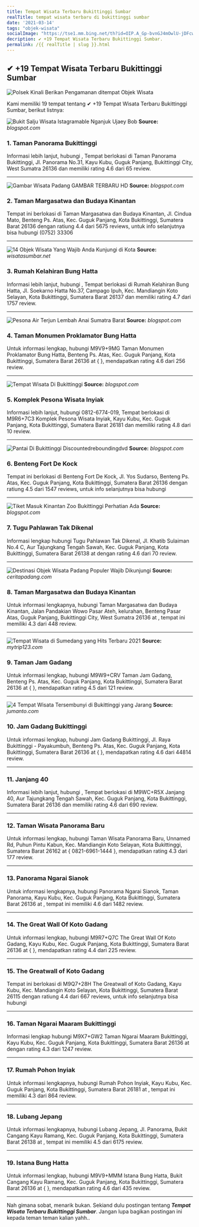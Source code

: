 ```yaml
---
title: Tempat Wisata Terbaru Bukittinggi Sumbar
realTitle: tempat wisata terbaru di bukittinggi sumbar
date: '2021-03-14'
tags: "objek-wisata"
socialImage: "https://tse1.mm.bing.net/th?id=OIP.A_Gp-bvnGJ4mOwlU-jDFcwHaFo&amp;pid=15.1"
decription: ✔ +19 Tempat Wisata Terbaru Bukittinggi Sumbar.
permalink: /{{ realTitle | slug }}.html
---
```


## ✔ +19 Tempat Wisata Terbaru Bukittinggi Sumbar

![Polsek Kinali Berikan Pengamanan ditempat Objek Wisata ](https://tribratanews.sumbar.polri.go.id/wp-content/uploads/2018/06/IMG_20180616_164943.jpg)



Kami memiliki 19 tempat tentang ✔ +19 Tempat Wisata Terbaru Bukittinggi Sumbar, berikut listnya:



![Bukit Salju Wisata Istagramable Nganjuk  Ujaey Bob](https://tse4.mm.bing.net/th?id=OIP.4X_unQ65wHC7fZCTvv6ybwHaEW&amp;pid=15.1)
**Source:** _blogspot.com_


### 1. Taman Panorama Bukittinggi



Informasi lebih lanjut, hubungi , Tempat berlokasi di Taman Panorama Bukittinggi, Jl. Panorama No.31, Kayu Kubu, Guguk Panjang, Bukittinggi City, West Sumatra 26136 dan memiliki rating 4.6 dari 65 review.

---


![Gambar Wisata Padang  GAMBAR TERBARU HD](https://tse4.mm.bing.net/th?id=OIP.eFodYN5flYXwptBiMdq8-wHaE-&amp;pid=15.1)
**Source:** _blogspot.com_


### 2. Taman Margasatwa dan Budaya Kinantan



Tempat ini berlokasi di Taman Margasatwa dan Budaya Kinantan, Jl. Cindua Mato, Benteng Ps. Atas, Kec. Guguk Panjang, Kota Bukittinggi, Sumatera Barat 26136 dengan ratiung 4.4 dari 5675 reviews, untuk info selanjutnya bisa hubungi (0752) 33306

---


![14 Objek Wisata Yang Wajib Anda Kunjungi di Kota ](https://tse1.mm.bing.net/th?id=OIP.I2WfQ97TxGynfGxfXX4z9gHaFY&amp;pid=15.1)
**Source:** _wisatasumbar.net_


### 3. Rumah Kelahiran Bung Hatta



Informasi lebih lanjut, hubungi , Tempat berlokasi di Rumah Kelahiran Bung Hatta, Jl. Soekarno Hatta No.37, Campago Ipuh, Kec. Mandiangin Koto Selayan, Kota Bukittinggi, Sumatera Barat 26137 dan memiliki rating 4.7 dari 1757 review.

---


![Pesona Air Terjun Lembah Anai Sumatra Barat](https://tse2.mm.bing.net/th?id=OIP.18395hXFRCqD9NMlO7qcggHaFf&amp;pid=15.1)
**Source:** _blogspot.com_


### 4. Taman Monumen Proklamator Bung Hatta



Untuk informasi lengkap, hubungi M9V9+9MG Taman Monumen Proklamator Bung Hatta, Benteng Ps. Atas, Kec. Guguk Panjang, Kota Bukittinggi, Sumatera Barat 26136 at {  }, mendapatkan rating 4.6 dari 256 review.

---


![Tempat Wisata Di Bukittinggi](https://tse4.mm.bing.net/th?id=OIP.nsARg9S2U7m-uAevcYyWHgHaEK&amp;pid=15.1)
**Source:** _blogspot.com_


### 5. Komplek Pesona Wisata Inyiak



Informasi lebih lanjut, hubungi 0812-6774-019, Tempat berlokasi di M9R6+7C3 Komplek Pesona Wisata Inyiak, Kayu Kubu, Kec. Guguk Panjang, Kota Bukittinggi, Sumatera Barat 26181 dan memiliki rating 4.8 dari 10 review.

---


![Pantai Di Bukittinggi  Discountedreboundingdvd](https://tse3.mm.bing.net/th?id=OIP.TQ5FynwORQqTFL_xyqMbnQHaEU&amp;pid=15.1)
**Source:** _blogspot.com_


### 6. Benteng Fort De Kock



Tempat ini berlokasi di Benteng Fort De Kock, Jl. Yos Sudarso, Benteng Ps. Atas, Kec. Guguk Panjang, Kota Bukittinggi, Sumatera Barat 26136 dengan ratiung 4.5 dari 1547 reviews, untuk info selanjutnya bisa hubungi 

---


![Tiket Masuk Kinantan Zoo Bukittinggi  Perhatian Ada ](https://tse3.mm.bing.net/th?id=OIP.mV10pvGqDsPCB9n4Haii2wHaEJ&amp;pid=15.1)
**Source:** _blogspot.com_


### 7. Tugu Pahlawan Tak Dikenal



Informasi lengkap hubungi Tugu Pahlawan Tak Dikenal, Jl. Khatib Sulaiman No.4 C, Aur Tajungkang Tengah Sawah, Kec. Guguk Panjang, Kota Bukittinggi, Sumatera Barat 26138 at  dengan rating 4.6 dari 70 review.

---


![Destinasi Objek Wisata Padang Populer Wajib Dikunjungi](https://tse2.mm.bing.net/th?id=OIP.KEcRS8H_OS_jji23CMDFZAHaJQ&amp;pid=15.1)
**Source:** _ceritapadang.com_


### 8. Taman Margasatwa dan Budaya Kinantan



Untuk informasi lengkapnya, hubungi Taman Margasatwa dan Budaya Kinantan, Jalan Pandakian Wowo Pasar Ateh, kelurahan, Benteng Pasar Atas, Guguk Panjang, Bukittinggi City, West Sumatra 26136 at , tempat ini memiliki 4.3 dari 448 review.

---


![Tempat Wisata di Sumedang yang Hits  Terbaru 2021](https://tse1.mm.bing.net/th?id=OIP.PMPL3v2-eMpx8__IYNP_VQHaFl&amp;pid=15.1)
**Source:** _mytrip123.com_


### 9. Taman Jam Gadang



Untuk informasi lengkap, hubungi M9W9+CRV Taman Jam Gadang, Benteng Ps. Atas, Kec. Guguk Panjang, Kota Bukittinggi, Sumatera Barat 26136 at {  }, mendapatkan rating 4.5 dari 121 review.

---


![4 Tempat Wisata Tersembunyi di Bukittinggi yang Jarang ](https://tse1.mm.bing.net/th?id=OIP.nFi22YZFUfXLlG_RcjnDMwHaE7&amp;pid=15.1)
**Source:** _jumanto.com_


### 10. Jam Gadang Bukittinggi



Untuk informasi lengkap, hubungi Jam Gadang Bukittinggi, Jl. Raya Bukittinggi - Payakumbuh, Benteng Ps. Atas, Kec. Guguk Panjang, Kota Bukittinggi, Sumatera Barat 26136 at {  }, mendapatkan rating 4.6 dari 44814 review.

---


### 11. Janjang 40



Informasi lebih lanjut, hubungi , Tempat berlokasi di M9WC+R5X Janjang 40, Aur Tajungkang Tengah Sawah, Kec. Guguk Panjang, Kota Bukittinggi, Sumatera Barat 26136 dan memiliki rating 4.6 dari 690 review.

---


### 12. Taman Wisata Panorama Baru



Untuk informasi lengkap, hubungi Taman Wisata Panorama Baru, Unnamed Rd, Puhun Pintu Kabun, Kec. Mandiangin Koto Selayan, Kota Bukittinggi, Sumatera Barat 26162 at { 0821-6961-1444 }, mendapatkan rating 4.3 dari 177 review.

---


### 13. Panorama Ngarai Sianok



Untuk informasi lengkapnya, hubungi Panorama Ngarai Sianok, Taman Panorama, Kayu Kubu, Kec. Guguk Panjang, Kota Bukittinggi, Sumatera Barat 26136 at , tempat ini memiliki 4.6 dari 1482 review.

---


### 14. The Great Wall Of Koto Gadang



Untuk informasi lengkap, hubungi M9R7+Q7C The Great Wall Of Koto Gadang, Kayu Kubu, Kec. Guguk Panjang, Kota Bukittinggi, Sumatera Barat 26136 at {  }, mendapatkan rating 4.4 dari 225 review.

---


### 15. The Greatwall of Koto Gadang



Tempat ini berlokasi di M9Q7+28H The Greatwall of Koto Gadang, Kayu Kubu, Kec. Mandiangin Koto Selayan, Kota Bukittinggi, Sumatera Barat 26115 dengan ratiung 4.4 dari 667 reviews, untuk info selanjutnya bisa hubungi 

---


### 16. Taman Ngarai Maaram Bukittinggi



Informasi lengkap hubungi M9X7+GW2 Taman Ngarai Maaram Bukittinggi, Kayu Kubu, Kec. Guguk Panjang, Kota Bukittinggi, Sumatera Barat 26136 at  dengan rating 4.3 dari 1247 review.

---


### 17. Rumah Pohon Inyiak



Untuk informasi lengkapnya, hubungi Rumah Pohon Inyiak, Kayu Kubu, Kec. Guguk Panjang, Kota Bukittinggi, Sumatera Barat 26181 at , tempat ini memiliki 4.3 dari 864 review.

---


### 18. Lubang Jepang



Untuk informasi lengkapnya, hubungi Lubang Jepang, Jl. Panorama, Bukit Cangang Kayu Ramang, Kec. Guguk Panjang, Kota Bukittinggi, Sumatera Barat 26138 at , tempat ini memiliki 4.5 dari 6175 review.

---


### 19. Istana Bung Hatta



Untuk informasi lengkap, hubungi M9V9+MMM Istana Bung Hatta, Bukit Cangang Kayu Ramang, Kec. Guguk Panjang, Kota Bukittinggi, Sumatera Barat 26136 at {  }, mendapatkan rating 4.6 dari 435 review.

---









Nah gimana sobat, menarik bukan. Sekiand dulu postingan tentang ***Tempat Wisata Terbaru Bukittinggi Sumbar***. Jangan lupa bagikan postingan ini kepada teman teman kalian yahh..
